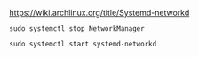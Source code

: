 https://wiki.archlinux.org/title/Systemd-networkd

```
sudo systemctl stop NetworkManager
```

```
sudo systemctl start systemd-networkd
```
